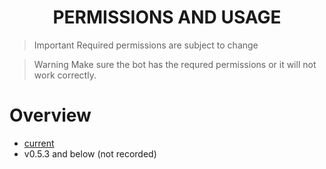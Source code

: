 <h1 align="center">
PERMISSIONS AND USAGE
</h1>

> Important
> Required permissions are subject to change
>

> Warning
> Make sure the bot has the requred permissions or it will not work correctly.
> 

# Overview
- [current](https://mono-sgwc.github.io/Buckshot-Roulette-Discord-Bot/web/perm/054.html)
- v0.5.3 and below (not recorded)